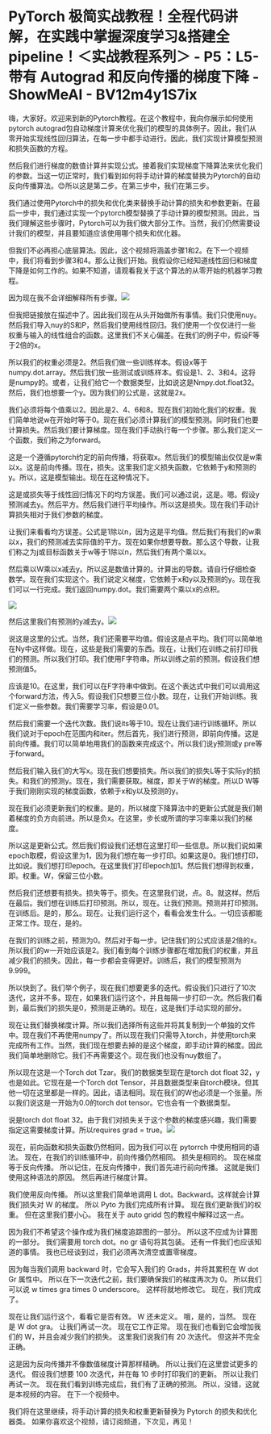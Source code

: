# PyTorch 极简实战教程！全程代码讲解，在实践中掌握深度学习&搭建全pipeline！＜实战教程系列＞ - P5：L5- 带有 Autograd 和反向传播的梯度下降 - ShowMeAI - BV12m4y1S7ix

嗨，大家好。欢迎来到新的Pytorch教程。在这个教程中，我向你展示如何使用pytorch autograd包自动梯度计算来优化我们的模型的具体例子。因此，我们从零开始实现线性回归算法，在每一步中都手动进行。因此，我们实现计算模型预测和损失函数的方程。

然后我们进行梯度的数值计算并实现公式。接着我们实现梯度下降算法来优化我们的参数。当这一切正常时，我们看到如何将手动计算的梯度替换为Pytorch的自动反向传播算法。😊所以这是第二步。在第三步中，我们在第三步。

我们通过使用Pytorch中的损失和优化类来替换手动计算的损失和参数更新。在最后一步中，我们通过实现一个pytorch模型替换了手动计算的模型预测。因此，当我们理解这些步骤时，Pytorch可以为我们做大部分工作。当然，我们仍然需要设计我们的模型，并且要知道应该使用哪个损失和优化器。

但我们不必再担心底层算法。因此，这个视频将涵盖步骤1和2。在下一个视频中，我们将看到步骤3和4。那么让我们开始。我假设你已经知道线性回归和梯度下降是如何工作的。如果不知道，请观看我关于这个算法的从零开始的机器学习教程。

因为现在我不会详细解释所有步骤。![](img/49d809dfcdcd868a09e2ad42202f36fc_1.png)

但我把链接放在描述中了。因此我们现在从头开始做所有事情。我们只使用nuy。然后我们导入nuy的S和P，然后我们使用线性回归。我们使用一个仅仅进行一些权重与输入的线性组合的函数。这里我们不关心偏差。在我们的例子中，假设F等于2倍的x。

所以我们的权重必须是2。然后我们做一些训练样本。假设x等于numpy.dot.array。然后我们放一些测试或训练样本。假设是1、2、3和4。这将是numpy的。或者，让我们给它一个数据类型，比如说这是Nmpy.dot.float32。然后，我们也想要一个y。因为我们的公式是，这就是2x。

我们必须将每个值乘以2。因此是2、4、6和8。现在我们初始化我们的权重。我们简单地说w在开始时等于0。现在我们必须计算我们的模型预测。同时我们也要计算损失。然后我们要计算梯度。现在我们手动执行每一个步骤。那么我们定义一个函数，我们称之为forward。

这是一个遵循pytorch约定的前向传播，将获取x。然后我们的模型输出仅仅是w乘以x。这是前向传播。现在，损失。这里我们定义损失函数，它依赖于y和预测的y。所以，这是模型输出。现在在这种情况下。

这是或损失等于线性回归情况下的均方误差。我们可以通过说，这是。嗯。假设y预测减去y。然后平方。然后我们进行平均操作。所以这是损失。现在我们手动计算损失相对于我们参数的梯度。

让我们来看看均方误差。公式是1除以n，因为这是平均值。然后我们有我们的w乘以x，我们的预测减去实际值的平方。现在如果你想要导数。那么这个导数，让我们称之为j或目标函数关于w等于1除以n，然后我们有两个乘以x。

然后乘以W乘以x减去y。所以这是数值计算的。计算出的导数。请自行仔细检查数学。现在我们实现这个。我们说定义梯度，它依赖于x和y以及预测的y。现在我们可以一行完成。我们返回numpy.dot。我们需要两个乘以x的点积。

![](img/49d809dfcdcd868a09e2ad42202f36fc_3.png)

然后这里我们有预测的y减去y。![](img/49d809dfcdcd868a09e2ad42202f36fc_5.png)

说这是这里的公式。当然，我们还需要平均值。假设这是点平均。我们可以简单地在Ny中这样做。现在，这些是我们需要的东西。现在，让我们在训练之前打印我们的预测。所以我们打印。我们使用F字符串。所以训练之前的预测。假设我们想预测值5。

应该是10。在这里，我们可以在F字符串中做到。在这个表达式中我们可以调用这个forward方法，传入5。假设我们只想要三位小数。现在，让我们开始训练。我们定义一些参数。我们需要学习率，假设是0.01。

然后我们需要一个迭代次数。我们说its等于10。现在让我们进行训练循环。所以我们说对于epoch在范围内和iter。然后首先，我们进行预测，即前向传播。这是前向传播。我们可以简单地用我们的函数来完成这个。所以我们说y预测或y pre等于forward。

然后我们输入我们的大写x。现在我们想要损失。所以我们的损失L等于实际y的损失。和我们的预测y。现在，我们需要获取。梯度，即关于W的梯度。所以D W等于我们刚刚实现的梯度函数，依赖于x和y以及预测的y。

现在我们必须更新我们的权重。是的，所以梯度下降算法中的更新公式就是我们朝着梯度的负方向前进。所以是负x。在这里，步长或所谓的学习率乘以我们的梯度。

所以这是更新公式。然后我们假设我们还想在这里打印一些信息。所以我们说如果epoch取模，假设这里为1，因为我们想在每一步打印。如果这是0。我们想打印，比如说。我们想打印epoch。在这里我们打印epoch加1。然后我们想得到权重，即。权重。W，保留三位小数。

然后我们还想要有损失。损失等于。损失。在这里我们说，点。8。就这样。然后在最后。我们想在训练后打印预测。所以，现在。让我们预测。预测并打印预测。在训练后。是的，那么。现在。让我们运行这个，看看会发生什么。一切应该都能正常工作。现在，是的。

在我们的训练之前，预测为0。然后对于每一步。记住我们的公式应该是2倍的x。所以我们的w一开始应该是2。我们看到每个训练步骤都在增加我们的权重，并且减少我们的损失。因此，每一步都会变得更好。训练后，我们的模型预测为9.999。

所以快到了。我们举个例子，现在我们想要更多的迭代。假设我们只进行了10次迭代，这并不多。现在，如果我们运行这个，并且每隔一步打印一次。然后我们看到，最后我们的损失是0，预测是正确的。现在，这是我们手动实现的部分。

现在让我们替换梯度计算。所以我们选择所有这些并将其复制到一个单独的文件中。现在我们不再使用numpy了。所以现在我们只需导入torch，并使用torch来完成所有工作。当然，我们现在想要去掉的是这个梯度，即手动计算的梯度。因此我们简单地删除它。我们不再需要这个。现在我们也没有nuy数组了。

所以现在这是一个Torch dot Tzar。我们的数据类型现在是torch dot float 32，y也是如此。它现在是一个Torch dot Tensor，并且数据类型来自torch模块。但其他一切在这里都是一样的。因此，语法相同。现在我们的W也必须是一个张量。所以我们说这是一开始为0.0的torch dot tensor。它也会有一个数据类型。

说是torch dot float 32。由于我们对损失关于这个参数的梯度感兴趣，我们需要指定这需要梯度计算。所以requires grad = true。![](img/49d809dfcdcd868a09e2ad42202f36fc_7.png)

现在，前向函数和损失函数仍然相同，因为我们可以在 pytorrch 中使用相同的语法。 现在，在我们的训练循环中，前向传播仍然相同。 损失是相同的。 现在梯度等于反向传播。 所以记住，在反向传播中，我们首先进行前向传播。 这就是我们使用这种语法的原因。 然后再进行梯度计算。

我们使用反向传播。 所以这里我们简单地调用 L dot。Backward。这样就会计算我们损失对 W 的梯度。 所以 Pyto 为我们完成所有计算。 现在我们更新我们的权重。 但在这里我们要小心。 我在关于 auto gridd 包的教程中解释过这一点。

因为我们不希望这个操作成为我们梯度追踪图的一部分。 所以这不应成为计算图的一部分。 我们需要用 torch dot。no gr 语句将其包装。 还有一件我们也应该知道的事情。 我也已经谈到过，我们必须再次清空或置零梯度。

因为每当我们调用 backward 时，它会写入我们的 Grads，并将其累积在 W dot Gr 属性中。 所以在下一次迭代之前，我们要确保我们的梯度再次为 0。 所以我们可以说 w times gra times 0 underscore。 这样将就地修改它。 现在，我们完成了。

现在让我们运行这个，看看它是否有效。 W 还未定义。 哦，是的，当然。 现在是 W dot gra。 让我们再试一次。 现在它工作正常。 现在我们也看到它会增加我们的 W，并且会减少我们的损失。 这里我们说我们有 20 次迭代。 但这并不完全正确。

这是因为反向传播并不像数值梯度计算那样精确。 所以让我们在这里尝试更多的迭代。 假设我们想要 100 次迭代，并在每 10 步时打印我们的更新。 所以让我们再试一次。 现在我们看到训练完成后，我们有了正确的预测。 所以，没错，这就是本视频的内容。 在下一个视频中。

我们将在这里继续，将手动计算的损失和权重更新替换为 Pytorch 的损失和优化器类。 如果你喜欢这个视频，请订阅频道，下次见，再见！
